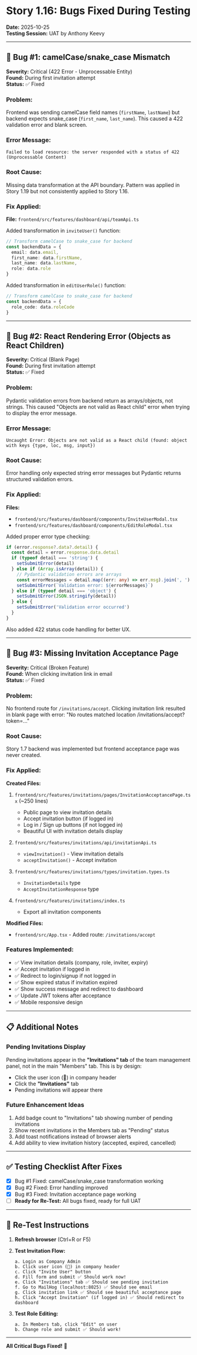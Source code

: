 # Story 1.16: Bugs Fixed During Testing

**Date:** 2025-10-25  
**Testing Session:** UAT by Anthony Keevy

---

## 🐛 **Bug #1: camelCase/snake_case Mismatch** 

**Severity:** Critical (422 Error - Unprocessable Entity)  
**Found:** During first invitation attempt  
**Status:** ✅ Fixed

### **Problem:**
Frontend was sending camelCase field names (`firstName`, `lastName`) but backend expects snake_case (`first_name`, `last_name`). This caused a 422 validation error and blank screen.

### **Error Message:**
```
Failed to load resource: the server responded with a status of 422 (Unprocessable Content)
```

### **Root Cause:**
Missing data transformation at the API boundary. Pattern was applied in Story 1.19 but not consistently applied to Story 1.16.

### **Fix Applied:**
**File:** `frontend/src/features/dashboard/api/teamApi.ts`

Added transformation in `inviteUser()` function:
```typescript
// Transform camelCase to snake_case for backend
const backendData = {
  email: data.email,
  first_name: data.firstName,
  last_name: data.lastName,
  role: data.role
}
```

Added transformation in `editUserRole()` function:
```typescript
// Transform camelCase to snake_case for backend
const backendData = {
  role_code: data.roleCode
}
```

---

## 🐛 **Bug #2: React Rendering Error (Objects as React Children)**

**Severity:** Critical (Blank Page)  
**Found:** During first invitation attempt  
**Status:** ✅ Fixed

### **Problem:**
Pydantic validation errors from backend return as arrays/objects, not strings. This caused "Objects are not valid as React child" error when trying to display the error message.

### **Error Message:**
```
Uncaught Error: Objects are not valid as a React child (found: object with keys {type, loc, msg, input})
```

### **Root Cause:**
Error handling only expected string error messages but Pydantic returns structured validation errors.

### **Fix Applied:**
**Files:** 
- `frontend/src/features/dashboard/components/InviteUserModal.tsx`
- `frontend/src/features/dashboard/components/EditRoleModal.tsx`

Added proper error type checking:
```typescript
if (error.response?.data?.detail) {
  const detail = error.response.data.detail
  if (typeof detail === 'string') {
    setSubmitError(detail)
  } else if (Array.isArray(detail)) {
    // Pydantic validation errors are arrays
    const errorMessages = detail.map((err: any) => err.msg).join(', ')
    setSubmitError(`Validation error: ${errorMessages}`)
  } else if (typeof detail === 'object') {
    setSubmitError(JSON.stringify(detail))
  } else {
    setSubmitError('Validation error occurred')
  }
}
```

Also added 422 status code handling for better UX.

---

## 🐛 **Bug #3: Missing Invitation Acceptance Page**

**Severity:** Critical (Broken Feature)  
**Found:** When clicking invitation link in email  
**Status:** ✅ Fixed

### **Problem:**
No frontend route for `/invitations/accept`. Clicking invitation link resulted in blank page with error: "No routes matched location /invitations/accept?token=..."

### **Root Cause:**
Story 1.7 backend was implemented but frontend acceptance page was never created.

### **Fix Applied:**

**Created Files:**
1. `frontend/src/features/invitations/pages/InvitationAcceptancePage.tsx` (~250 lines)
   - Public page to view invitation details
   - Accept invitation button (if logged in)
   - Log in / Sign up buttons (if not logged in)
   - Beautiful UI with invitation details display

2. `frontend/src/features/invitations/api/invitationApi.ts`
   - `viewInvitation()` - View invitation details
   - `acceptInvitation()` - Accept invitation

3. `frontend/src/features/invitations/types/invitation.types.ts`
   - `InvitationDetails` type
   - `AcceptInvitationResponse` type

4. `frontend/src/features/invitations/index.ts`
   - Export all invitation components

**Modified Files:**
- `frontend/src/App.tsx` - Added route: `/invitations/accept`

### **Features Implemented:**
- ✅ View invitation details (company, role, inviter, expiry)
- ✅ Accept invitation if logged in
- ✅ Redirect to login/signup if not logged in
- ✅ Show expired status if invitation expired
- ✅ Show success message and redirect to dashboard
- ✅ Update JWT tokens after acceptance
- ✅ Mobile responsive design

---

## 📋 **Additional Notes**

### **Pending Invitations Display**
Pending invitations appear in the **"Invitations" tab** of the team management panel, not in the main "Members" tab. This is by design:
- Click the user icon (👥) in company header
- Click the **"Invitations"** tab
- Pending invitations will appear there

### **Future Enhancement Ideas**
1. Add badge count to "Invitations" tab showing number of pending invitations
2. Show recent invitations in the Members tab as "Pending" status
3. Add toast notifications instead of browser alerts
4. Add ability to view invitation history (accepted, expired, cancelled)

---

## ✅ **Testing Checklist After Fixes**

- [x] Bug #1 Fixed: camelCase/snake_case transformation working
- [x] Bug #2 Fixed: Error handling improved
- [x] Bug #3 Fixed: Invitation acceptance page working
- [ ] **Ready for Re-Test:** All bugs fixed, ready for full UAT

---

## 🧪 **Re-Test Instructions**

1. **Refresh browser** (Ctrl+R or F5)
2. **Test Invitation Flow:**
   ```
   a. Login as Company Admin
   b. Click user icon (👥) in company header
   c. Click "Invite User" button
   d. Fill form and submit ✅ Should work now!
   e. Click "Invitations" tab ✅ Should see pending invitation
   f. Go to MailHog (localhost:8025) ✅ Should see email
   g. Click invitation link ✅ Should see beautiful acceptance page
   h. Click "Accept Invitation" (if logged in) ✅ Should redirect to dashboard
   ```

3. **Test Role Editing:**
   ```
   a. In Members tab, click "Edit" on user
   b. Change role and submit ✅ Should work!
   ```

---

**All Critical Bugs Fixed!** 🎉


